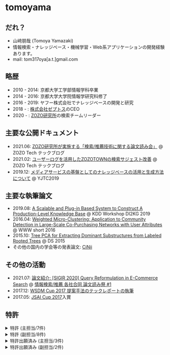 # tomoyama
## だれ？
- 山﨑朋哉 (Tomoya Yamazaki)
- 情報検索・ナレッジベース・機械学習・Web系アプリケーションの開発経験あります。
- mail: tom317oya[a.t.]gmail.com

## 略歴
- 2010 - 2014: 京都大学工学部情報学科卒業
- 2014 - 2016: 京都大学大学院情報学研究科修了
- 2016 - 2019: ヤフー株式会社でナレッジベースの開発と研究
- 2018 - : [株式会社ゼプトス](https://www.zeptos.jp/)のCEO
- 2020 - : [ZOZO研究所](https://research.zozo.com/)の検索チームリーダー

## 主要な公開ドキュメント
- 2021.06: [ZOZO研究所が実施する「検索/推薦技術に関する論文読み会」](https://techblog.zozo.com/entry/search-recommend-articles-study-session) @ ZOZO Tech テックブログ
- 2021.02: [ユーザーログを活用したZOZOTOWNの検索サジェスト改善](https://techblog.zozo.com/entry/zozotown-search-suggestion) @ ZOZO Tech テックブログ
- 2019.12: [メディアサービスの基盤としてのナレッジベースの活用と生成方法について](https://www.slideshare.net/techblogyahoo/yjtc19-in-shibuya-a3-yjtc-204745833) @ YJTC2019

## 主要な執筆論文
- 2019.08: [A Scalable and Plug-in Based System to Construct A Production-Level Knowledge Base](https://www.semanticscholar.org/paper/A-Scalable-and-Plug-in-Based-System-to-Construct-A-Yamazaki-Nishi/1a2eb73aa65ffd5fe5ed1dc9eb5419f7b1353da8) @ KDD Workshop DI2KG 2019
- 2016.04: [Weighted Micro-Clustering: Application to Community Detection in Large-Scale Co-Purchasing Networks with User Attributes](https://dl.acm.org/doi/10.1145/2872518.2889406) @ WWW short 2016
- 2015.10: [Tree PCA for Extracting Dominant Substructures from Labeled Rooted Trees](https://link.springer.com/chapter/10.1007/978-3-319-24282-8_27) @ DS 2015
- その他の国内の学会等の発表論文: [CiNii](https://ci.nii.ac.jp/search?q=%E5%B1%B1%E5%B4%8E%E6%9C%8B%E5%93%89&range=0&count=&sortorder=&type=0)

## その他の活動
- 2021.07: [論文紹介: [SIGIR 2020] Query Reformulation in E-Commerce Search](https://speakerdeck.com/tomoyayama/sigir-2020-query-reformulation-in-e-commerce-search) @ [情報検索/推薦 各社合同 論文読み祭 #1](https://m3-engineer.connpass.com/event/217338/)
- 2017.12: [WSDM Cup 2017 提案手法のテックレポートの執筆](https://arxiv.org/abs/1712.06921)
- 2017.05: [JSAI Cup 2017](https://www.ai-gakkai.or.jp/jsai2017/jsai-cup_report/)入賞

## 特許
<details>
  <summary>特許 (主担当/7件) </summary>
  <div>
    <ul>
      <li>登録日: 2022/06/16 <a href="https://www.j-platpat.inpit.go.jp/c1800/PU/JP-2020-154346/2DD4B4FDFB50C6FF8F7ADCBE98242BDA31AC4A7E42A9580252F9A11617036767/11/ja" rel="nofollow">特許第07090574号</a>
        <ul dir="auto">
          <li>グラフアルゴリズムを用いたエンティティマッチングについて</li>
        </ul>
      </li>
      <li>登録日: 2022/02/18 <a href="https://www.j-platpat.inpit.go.jp/c1800/PU/JP-7027606/5D7FBF473697F9E48BC88043B84F1865554ECB33FF1C91E2B3439A9F4398E1EA/15/ja">特許第7027606号</a></li>
        <ul>
          <li>ECサイトの表示順の精度を、他サイトの情報をデータ量の効率化を図るとともに、促進する機能について</li>
        </ul>
      <li>登録日: 2021/12/28 <a href="https://www.j-platpat.inpit.go.jp/c1800/PU/JP-2019-020939/7F06880B55EC307019EEBCC928AF0041C8A6D81096301E548CA3DEC73E907171/11/ja">特許第7001380号</a></li>
        <ul>
          <li>セッション情報を用いたショッピングCV予測について</li>
      </ul>
      <li>登録日: 2021/11/19 <a href="https://www.j-platpat.inpit.go.jp/c1800/PU/JP-6980578/E6773F7A7A31C081E89829FC97606B0FBA4CBF3115081ED50A0F2594791EF181/15/ja">特許第6980578号</a></li>
        <ul>
          <li>データソースの粒度の違いを考慮したエンタメ情報のナレッジベースへの取り込みについて</li>
        </ul>
      <li>登録日: 2021/07/26 <a href="https://www.j-platpat.inpit.go.jp/c1800/PU/JP-6917972/BCC8734609B54A63E71AEC8FFD76A3C3E11C6FD88A16780DD08869BA4AD92CA7/15/ja">特許第6917972号</a></li>
        <ul>
          <li>ネットワーク上における主体を所望の関係性に基づいて連結するグラフの適切な生成について</li>
        </ul>
      <li>登録日: 2021/05/10 <a href="https://www.j-platpat.inpit.go.jp/c1800/PU/JP-2020-190997/044035552A8BEE581FFE249B7D3F77440B521217EDC1B3F792D75D7A5B86FFC5/11/ja">特許第6882372号</a></li>
        <ul>
          <li>ナレッジベース生成装置について</li>
        </ul>
      <li>登録日: 2021/03/22 <a href="https://www.j-platpat.inpit.go.jp/c1800/PU/JP-2019-020940/FFE2ACE1D1C2793D1BCBC7E2DD61D2DD4C2CCEFD4EB4E0CC7B1E9D241052F632/11/ja">特許第6856466号</a></li>
        <ul>
          <li>過去クリックログを用いた意図解析について</li>
        </ul>
      <li>登録日: 2019/01/11 <a href="https://www.j-platpat.inpit.go.jp/c1800/PU/JP-2016-46694/6F79DA1E3B792DACB6BE494E39B4F92EBD06144D51D03E6F4EF80E0BC32562B4/10/ja">特許第6462611号</a></li>
        <ul>
          <li>重み付きグラフへのマイクロクラスタリングの拡張について</li>
        </ul>
    </ul>
  </div>
</details>

<details>
  <summary>特許 (副担当/8件) </summary>
  <div dir="auto">
    <ul dir="auto">
      <li>登録日: 2022/07/28 <a href="https://www.j-platpat.inpit.go.jp/c1800/PU/JP-2019-200742/E92D198DE941D3EB306C088963D6BCE5E9DD8358D9BF00D3F476F93BCEEEFF57/11/ja" rel="nofollow">特許07113661号</a>
        <ul dir="auto">
          <li>グラフのフーリエ変換による分解情報生成</li>
          <li>技術ネットワークの分解状態でのグラフ成長予測手法</li>
        </ul>
      </li>
      <li>登録日: 2022/05/10 <a href="https://www.j-platpat.inpit.go.jp/c1800/PU/JP-2019-200738/DA95D850DB7566E582F1B694F2363405C5E4058BFA70BC6A61150B465508D8AE/11/ja" rel="nofollow">特許7071213号</a>
        <ul dir="auto">
          <li>グラフのトポロジ構造に着眼した類似性発見手法</li>
          <li>複数の大規模で複雑に成長をしているグラフの類似構造の把握手法</li>
        </ul>
      </li>
      <li>登録日: 2022/04/04 <a href="https://www.j-platpat.inpit.go.jp/c1800/PU/JP-2019-200743/ACCBCAF2B2D24540AB9DBA75721BC20C42B55A0BF3803D8BE32B414E9F68D480/11/ja" rel="nofollow">特許7054645号</a>
        <ul dir="auto">
          <li>DNNの可塑性に着目したモデルの精度向上の手法</li>
          <li>DNNの塑性変形による過学習抑制手法</li>
        </ul>
      </li>
      <li>登録日: 2022/02/28 <a href="https://www.j-platpat.inpit.go.jp/c1800/PU/JP-2019-200737/40BAC8C7D55B807B241948AF8E89CECB4A372FB740F42A542DBC4CE73217A1FE/11/ja" rel="nofollow">特許第7032233号</a>
        <ul dir="auto">
          <li>動的PRに基づくグラフの成長予測手法</li>
          <li>動的ネットワークの成長を考慮したノード評価手法</li>
        </ul>
      </li>
      <li>登録日: 2021/12/28 <a href="https://www.j-platpat.inpit.go.jp/c1800/PU/JP-2020-013395/8D13550C0B08FC08B16925FA1C1636620182BE571ED28952F46D5B94AC63315A/11/ja" rel="nofollow">特許第7001559号</a>
        <ul dir="auto">
          <li>サービスの起案から提供までを自動化する手法</li>
        </ul>
      </li>
      <li>登録日: 2021/12/09 <a href="https://www.j-platpat.inpit.go.jp/c1800/PU/JP-6991124/0CC22A68B94D86B9EDD9828E7E9263F8D0A8DD4940FCC0D43F7BA399A8EA05B1/15/ja" rel="nofollow">特許第6991124号</a>
        <ul dir="auto">
          <li>イノベーションを起こす技術の抽出を図る手法</li>
        </ul>
      </li>
      <li>登録日: 2021/11/04 <a href="https://www.j-platpat.inpit.go.jp/c1800/PU/JP-2020-135153/0C70929238D9A4ED5BD5FB6E7027F396C71FF642F1CF4472480F48DA6912BFA7/11/ja" rel="nofollow">特許第6971270号</a>
        <ul dir="auto">
          <li>思考概念を取り入れた人工知能手法</li>
        </ul>
      </li>
      <li>登録日: 2021/09/09 <a href="https://www.j-platpat.inpit.go.jp/c1800/PU/JP-2020-038557/7D49589B43A2267B5BE869B7B71166A51AA6D902C7443895CA91A49CA28D869F/11/ja" rel="nofollow">特許第6942104号</a>
        <ul dir="auto">
          <li>タイヒミュラー空間を活用した複雑グラフの同相判定手法</li>
        </ul>
      </li>
    </ul>
  </div>
</details>

<details>
  <summary>特許出願済み (主担当/3件) </summary>
  <div dir="auto">
    <ul dir="auto">
      <li>出願日: 2021/05/06 <a href="https://www.j-platpat.inpit.go.jp/c1800/PU/JP-2021-152905/9355710C8DF6AF5BB0548E16B88CC869B5EC7C1896330CF7F387F2C480A5258A/11/ja" rel="nofollow">特開2021-152905</a>
        <ul dir="auto">
          <li>ナレッジベース生成装置について</li>
        </ul>
      </li>
      <li>出願日: 2019/03/19 <a href="https://www.j-platpat.inpit.go.jp/c1800/PU/JP-2020-154583/3490AAA1A23D324BD2306BCDC179DB44845CB829C9F6EFFD0C0A804029C4458D/11/ja" rel="nofollow">特開2020-154583</a>
        <ul dir="auto">
          <li>クリックログを用いた二部グラフ構築によるエンティティのクラス推定について</li>
        </ul>
      </li>
      <li>出願日: 2017/09/14 <a href="https://www.j-platpat.inpit.go.jp/c1800/PU/JP-2019-053469/21D2C5B7CBA1DFFA0F77A8309DBA8B7A4F2687E75AFFAF2797C6BD63B287E151/11/ja" rel="nofollow">※特開2019-053469</a>
        <ul dir="auto">
          <li>ナレッジベース生成における、MatcherとリテラルのURI化部分について</li>
        </ul>
      </li>
    </ul>
  </div>
</details>

<details>
  <summary>特許出願済み (副担当/2件) </summary>
  <div dir="auto">
    <ul dir="auto">
      <li>出願日: 2019/07/19 <a href="https://www.j-platpat.inpit.go.jp/c1800/PU/JP-2021-018596/4B3FDCF371F465459C04441E25D753BBE69E0DB79C1C5E036B6D13C51406EB9C/11/ja" rel="nofollow">特開2021-18596</a>
        <ul dir="auto">
          <li>導来同値により思考のやわらかさを実現する手法</li>
        </ul>
      </li>
      <li>出願日: 2019/02/25 16/284383 (US01)
        <ul dir="auto">
          <li>動的ネットワークの成長を考慮したノード評価手法</li>
        </ul>
      </li>
    </ul>
  </div>
</details>
